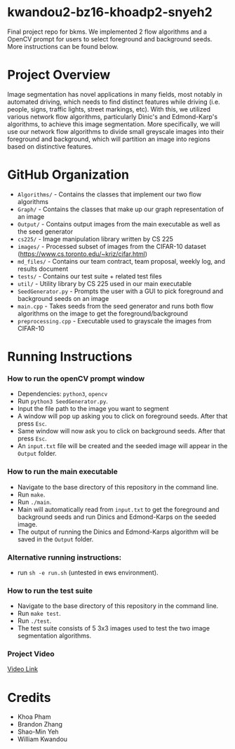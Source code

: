 # kwandou2-bz16-khoadp2-snyeh2
Final project repo for bkms. We implemented 2 flow algorithms and a OpenCV prompt for users to select foreground and background seeds. More instructions can be found below.

# Project Overview

Image segmentation has novel applications in many fields, most notably in automated driving, which needs to find distinct features while driving (i.e. people, signs, traffic lights, street markings, etc). With this, we utilized various network flow algorithms, particularly Dinic's and Edmond-Karp's algorithms, to achieve this image segmentation. More specifically, we will use our network flow algorithms to divide small greyscale images into their foreground and background, which will partition an image into regions based on distinctive features. 

# GitHub Organization
* `Algorithms/` - Contains the classes that implement our two flow algorithms
* `Graph/` - Contains the classes that make up our graph representation of an image
* `Output/` - Contains output images from the main executable as well as the seed generator
* `cs225/` - Image manipulation library written by CS 225
* `images/` - Processed subset of images from the CIFAR-10 dataset (https://www.cs.toronto.edu/~kriz/cifar.html)
* `md_files/` - Contains our team contract, team proposal, weekly log, and results document
* `tests/` - Contains our test suite + related test files
* `util/` - Utility library by CS 225 used in our main executable
* `SeedGenerator.py` - Prompts the user with a GUI to pick foreground and background seeds on an image
* `main.cpp` - Takes seeds from the seed generator and runs both flow algorithms on the image to get the foreground/background
* `preprocessing.cpp` - Executable used to grayscale the images from CIFAR-10

# Running Instructions
### How to run the openCV prompt window
* Dependencies: `python3`, `opencv`
* Run `python3 SeedGenerator.py`.
* Input the file path to the image you want to segment
* A window will pop up asking you to click on foreground seeds. After that press `Esc`.
* Same window will now ask you to click on background seeds. After that press `Esc`.
* An `input.txt` file will be created and the seeded image will appear in the `Output` folder.

### How to run the main executable
* Navigate to the base directory of this repository in the command line.
* Run `make`.
* Run `./main`.
* Main will automatically read from `input.txt` to get the foreground and background seeds and run Dinics and Edmond-Karps on the seeded image.
* The output of running the Dinics and Edmond-Karps algorithm will be saved in the `Output` folder.

### Alternative running instructions:
* run `sh -e run.sh` (untested in ews environment).

### How to run the test suite
* Navigate to the base directory of this repository in the command line.
* Run `make test`.
* Run `./test`.
* The test suite consists of 5 3x3 images used to test the two image segmentation algorithms.

### Project Video
[Video Link](https://drive.google.com/file/d/1WAbGxi_hMabwwfRPrT-8GOaEE79-zblx/view?usp=sharing)
# Credits
* Khoa Pham
* Brandon Zhang
* Shao-Min Yeh
* William Kwandou
